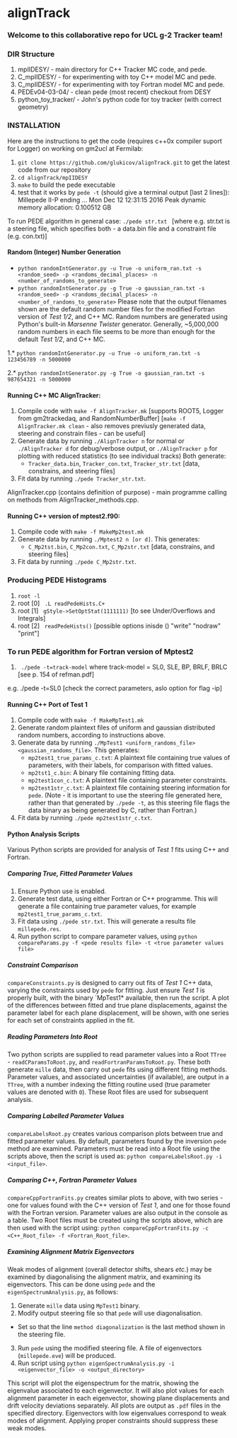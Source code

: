 # alignTrack

### Welcome to this collaborative repo for UCL g-2 Tracker team! ###

### DIR Structure ###
1. mpIIDESY/ - main directory for C++ Tracker MC code, and pede. 
2. C_mpIIDESY/ - for experimenting with toy C++ model MC and pede.
3. C_mpIIDESY/ - for experimenting with toy Fortran model MC and pede.
4. PEDEv04-03-04/ - clean pede (most recent) checkout from DESY
5. python_toy_tracker/ - John's python code for toy tracker (with correct geometry)

### INSTALLATION ###
Here are the instructions to get the code (requires c++0x compiler suport for Logger) on working on gm2ucl at Fermilab: 

1.  `git clone https://github.com/glukicov/alignTrack.git`
to get the latest code from our repository 
2. `cd alignTrack/mpIIDESY`
3. `make`
to build the pede executable 
4. test that it works by `pede -t`
(should give a terminal output [last 2 lines]):
 Millepede II-P ending   ... Mon Dec 12 12:31:15 2016 
 Peak dynamic memory allocation:    0.100512 GB
 
To run PEDE algorithm in general case:
` ./pede str.txt  ` [where e.g. str.txt is a steering file, which specifies both - a data.bin file and a constraint file (e.g. con.txt)]

#### Random (Integer) Number Generation ####
   * `python randomIntGenerator.py -u True -o uniform_ran.txt -s <random_seed> -p <randoms_decimal_places> -n <number_of_randoms_to_generate>`
   * `python randomIntGenerator.py -g True -o gaussian_ran.txt -s <random_seed> -p <randoms_decimal_places> -n <number_of_randoms_to_generate>`
Please note that the output filenames shown are the default random number files for the modified Fortran version of *Test 1/2*, and C++ MC. Random numbers are generated using Python's built-in *Marsenne Twister* generator. Generally, ~5,000,000 random numbers in each file seems to be more than enough for the default *Test 1/2*, and C++ MC. 

 1.* `python randomIntGenerator.py -u True -o uniform_ran.txt -s 123456789 -n 5000000`
 
 2.* `python randomIntGenerator.py -g True -o gaussian_ran.txt -s 987654321 -n 5000000`
 
#### Running C++ MC AlignTracker: ####
1. Compile code with `make -f AlignTracker.mk` [supports ROOT5, Logger from gm2trackedaq, and RandomNumberBuffer]
[`make -f AlignTracker.mk clean` - also removes previusly generated data, steering and constrain files - can be useful]
2. Generate data by running `./AlignTracker n` for normal or `./AlignTracker d` for debug/verbose output, or `./AlignTracker p` for plotting with reduced statistics (to see individual tracks) Both generate:
   * `Tracker_data.bin`, `Tracker_con.txt`, `Tracker_str.txt`
   [data, constrains, and steering files]
3. Fit data by running `./pede Tracker_str.txt`.

AlignTracker.cpp (contains definition of purpose) - main programme calling on methods from AlignTracker_methods.cpp. 
 
#### Running C++ version of mptest2.f90: ####
1. Compile code with `make -f MakeMp2test.mk`
2. Generate data by running `./Mptest2 n [or d]`. This generates:
   * `C_Mp2tst.bin`, `C_Mp2con.txt`, `C_Mp2str.txt`
   [data, constrains, and steering files]
3. Fit data by running `./pede C_Mp2str.txt`.

### Producing PEDE Histograms ### 
1. ` root -l `
2. root [0]  ` .L readPedeHists.C+`
3. root [1] ` gStyle->SetOptStat(1111111)` [to see Under/Overflows and Integrals]
4. root [2] ` readPedeHists()` [possible options inisde () "write" "nodraw" "print"] 


### To run PEDE algorithm for Fortran version of Mptest2 ###
1. ` ./pede -t=track-model`
where track-model = SL0, SLE, BP, BRLF, BRLC [see p. 154 of refman.pdf] 

e.g. ./pede -t=SL0 [check the correct parameters, aslo option for flag -ip] 


#### Running C++ Port of Test 1 ####
1. Compile code with `make -f MakeMpTest1.mk`
2. Generate random plaintext files of uniform and gaussian distributed random numbers, according to instructions above.
3. Generate data by running `./MpTest1 <uniform_randoms_file> <gaussian_randoms_file>`. This generates:
   * `mp2test1_true_params_c.txt`: A plaintext file containing true values of parameters, with their labels, for comparison with fitted values.
   * `mp2tst1_c.bin`: A binary file containing fitting data.
   * `mp2test1con_c.txt`: A plaintext file containing parameter constraints.
   * `mp2test1str_c.txt`: A plaintext file containing steering information for `pede`. (Note - it is important to use the steering file generated here, rather than that generated by `./pede -t`, as this steering file flags the data binary as being generated by C, rather than Fortran.)
4. Fit data by running `./pede mp2test1str_c.txt`. 

#### Python Analysis Scripts ####
Various Python scripts are provided for analysis of *Test 1* fits using C++ and Fortran. 

##### Comparing True, Fitted Parameter Values #####
1. Ensure Python use is enabled.
2. Generate test data, using either Fortran or C++ programme. This will generate a file containing true parameter values, for example `mp2test1_true_params_c.txt`.
3. Fit data using `./pede str.txt`. This will generate a results file `millepede.res`.
4. Run python script to compare parameter values, using `python compareParams.py -f <pede results file> -t <true parameter values file>`

##### Constraint Comparison #####
`compareConstraints.py` is designed to carry out fits of *Test 1* C++ data, varying the constraints used by `pede` for fitting. Just ensure *Test 1* is properly built, with the binary `MpTest1* available, then run the script. A plot of the differences between fitted and true plane displacements, against the parameter label for each plane displacement, will be shown, with one series for each set of constraints applied in the fit.

##### Reading Parameters Into Root #####
Two python scripts are supplied to read parameter values into a Root `TTree` - `readCParamsToRoot.py`, and `readFortranParamsToRoot.py`. These both generate `mille` data, then carry out `pede` fits using different fitting methods. Parameter values, and associated uncertainties (if available), are output in a `TTree`, with a number indexing the fitting routine used (true parameter values are denoted with `0`). These Root files are used for subsequent analysis.

##### Comparing Labelled Parameter Values #####
`compareLabelsRoot.py` creates various comparison plots between true and fitted parameter values. By default, parameters found by the inversion `pede` method are examined. Parameters must be read into a Root file using the scripts above, then the script is used as: `python compareLabelsRoot.py -i <input_file>`.

##### Comparing C++, Fortran Parameter Values #####
`compareCppFortranFits.py` creates similar plots to above, with two series - one for values found with the C++ version of *Test 1*, and one for those found with the Fortran version. Parameter values are also output in the console as a table. Two Root files must be created using the scripts above, which are then used with the script using: `python compareCppFortranFits.py -c <C++_Root_file> -f <Fortran_Root_file>`.

##### Examining Alignment Matrix Eigenvectors #####
Weak modes of alignment (overall detector shifts, shears *etc.*) may be examined by diagonalising the alignment matrix, and examining its eigenvectors. This can be done using `pede` and the `eigenSpectrumAnalysis.py`, as follows:

1. Generate `mille` data using `MpTest1` binary.
2.  Modify output steering file so that `pede` will use diagonalisation.
   * Set so that the line `method diagonalization` is the last method shown in the steering file.
3. Run `pede` using the modified steering file. A file of eigenvectors (`millepede.eve`) will be produced.
4. Run script using `python eigenSpectrumAnalysis.py -i <eigenvector_file> -o <output_directory>`

This script will plot the eigenspectrum for the matrix, showing the eigenvalue associated to each eigenvector. It will also plot values for each alignment parameter in each eigenvector, showing plane displacements and drift velocity deviations separately. All plots are output as `.pdf` files in the specified directory. Eigenvectors with low eigenvalues correspond to weak modes of alignment. Applying proper constraints should suppress these weak modes.
